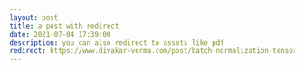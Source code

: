 ```yaml
---
layout: post
title: a post with redirect
date: 2021-07-04 17:39:00
description: you can also redirect to assets like pdf
redirect: https://www.divakar-verma.com/post/batch-normalization-tensorflow
---
```

